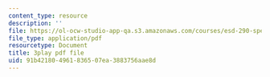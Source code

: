 ```yaml
---
content_type: resource
description: ''
file: https://ol-ocw-studio-app-qa.s3.amazonaws.com/courses/esd-290-special-topics-in-supply-chain-management-spring-2005/91b421804961836507ea3883756aae8d_KIkTU03nGxc.pdf
file_type: application/pdf
resourcetype: Document
title: 3play pdf file
uid: 91b42180-4961-8365-07ea-3883756aae8d
---
```

